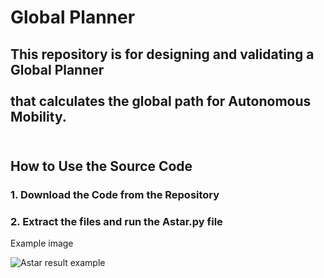 # Global Planner
## This repository is for designing and validating a Global Planner <br><br> that calculates the global path for Autonomous Mobility. <br><br>


## How to Use the Source Code <br>
### 1. Download the Code from the Repository <br>

### 2. Extract the files and run the Astar.py file <br>

Example image <br>

![Astar result example](https://github.com/user-attachments/assets/91c3e344-58cc-401e-b039-2255303b6bf3)

 
